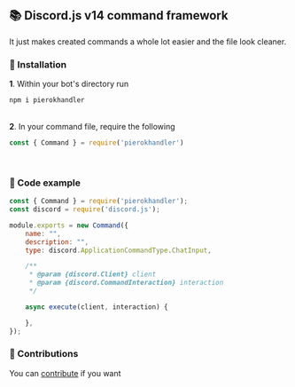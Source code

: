 ## 📚 Discord.js v14 command framework

It just makes created commands a whole lot easier and the file look cleaner.

### 🚀 Installation

**1**. Within your bot's directory run

```bash
npm i pierokhandler
```

<bt></br>
**2**. In your command file, require the following

```js
const { Command } = require('pierokhandler')
```

<bt></br>

### 📑 Code example

```js
const { Command } = require('pierokhandler');
const discord = require('discord.js');

module.exports = new Command({
    name: "",
    description: "",
    type: discord.ApplicationCommandType.ChatInput,

    /**
     * @param {discord.Client} client
     * @param {discord.CommandInteraction} interaction
     */

    async execute(client, interaction) {

    },
});
```

### 🎲 Contributions

You can [contribute](./docs/CONTRIBUTING.md) if you want
